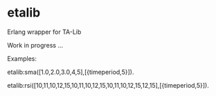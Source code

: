 etalib
==========

Erlang wrapper for TA-Lib

Work in progress ...

Examples:

etalib:sma([1.0,2.0,3.0,4,5],[{timeperiod,5}]).

etalib:rsi([10,11,10,12,15,10,11,10,12,15,10,11,10,12,15,12,15],[{timeperiod,5}]).

